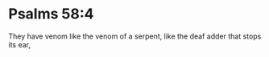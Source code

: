 # Psalms 58:4

They have venom like the venom of a serpent, like the deaf adder that stops its ear,
